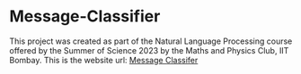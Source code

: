 # Message-Classifier
This project was created as part of the Natural Language Processing course offered by the Summer of Science 2023 by the Maths and Physics Club, IIT Bombay.
This is the website url: [Message Classifer](http://192.168.1.111:8501)
